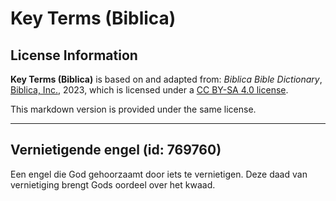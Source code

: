# Key Terms (Biblica)

## License Information

**Key Terms (Biblica)** is based on and adapted from: _Biblica Bible Dictionary_, [Biblica, Inc.](https://www.biblica.com/), 2023, which is licensed under a [CC BY-SA 4.0 license](https://creativecommons.org/licenses/by-sa/4.0/legalcode.en).

This markdown version is provided under the same license.



--------------------------------

## Vernietigende engel (id: 769760)

Een engel die God gehoorzaamt door iets te vernietigen. Deze daad van vernietiging brengt Gods oordeel over het kwaad.



